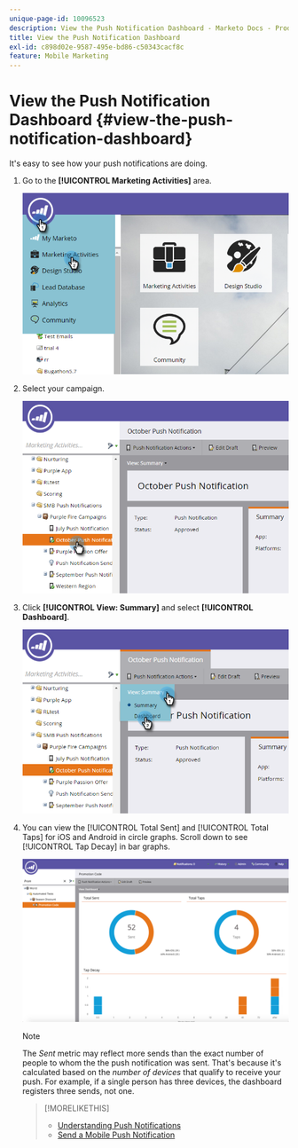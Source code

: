 ```yaml
---
unique-page-id: 10096523
description: View the Push Notification Dashboard - Marketo Docs - Product Documentation
title: View the Push Notification Dashboard
exl-id: c898d02e-9587-495e-bd86-c50343cacf8c
feature: Mobile Marketing
---
```

# View the Push Notification Dashboard {#view-the-push-notification-dashboard}

It's easy to see how your push notifications are doing.

1. Go to the **[!UICONTROL Marketing Activities]** area.

   ![](assets/image2015-12-11-12-3a57-3a48.png)

1. Select your campaign.

   ![](assets/image2015-12-11-13-3a1-3a56.png)

1. Click **[!UICONTROL View: Summary]** and select **[!UICONTROL Dashboard]**.

   ![](assets/image2015-12-11-13-3a4-3a23.png)

1. You can view the [!UICONTROL Total Sent] and [!UICONTROL Total Taps] for iOS and Android in circle graphs. Scroll down to see [!UICONTROL Tap Decay] in bar graphs.

   ![](assets/image2015-12-15-15-3a23-3a47.png)

   >[!NOTE]
   >
   >The _Sent_ metric may reflect more sends than the exact number of people to whom the the push notification was sent. That's because it's calculated based on the *number of devices* that qualify to receive your push. For example, if a single person has three devices, the dashboard registers three sends, not one.

   >[!MORELIKETHIS]
   >
   >* [Understanding Push Notifications](/help/marketo/product-docs/mobile-marketing/push-notifications/understanding-push-notifications.md)
   >* [Send a Mobile Push Notification](/help/marketo/product-docs/mobile-marketing/push-notifications/send-a-mobile-push-notification.md)
